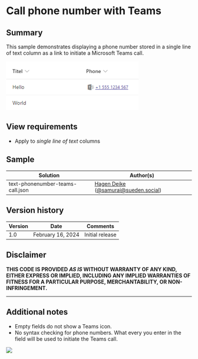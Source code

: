 # Call phone number with Teams

## Summary
This sample demonstrates displaying a phone number stored in a single line of text column as a link to initiate a Microsoft Teams call.

![screenshot of the sample](./assets/screenshot.png)

## View requirements
- Apply to *single line of text* columns

## Sample

Solution|Author(s)
--------|---------
text-phonenumber-teams-call.json | [Hagen Deike](https://github.com/samurai-ka) ([@samurai@sueden.social](https://sueden.social/@samurai))


## Version history

Version|Date|Comments
-------|----|--------
1.0|February 16, 2024|Initial release

## Disclaimer

**THIS CODE IS PROVIDED *AS IS* WITHOUT WARRANTY OF ANY KIND, EITHER EXPRESS OR IMPLIED, INCLUDING ANY IMPLIED WARRANTIES OF FITNESS FOR A PARTICULAR PURPOSE, MERCHANTABILITY, OR NON-INFRINGEMENT.**

---

## Additional notes
- Empty fields do not show a Teams icon.
- No syntax checking for phone numbers. What every you enter in the field will be used to initiate the Teams call.

<img src="https://pnptelemetry.azurewebsites.net/list-formatting/column-samples/text-phonenumber-teams-call/readme" />